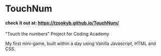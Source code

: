 # TouchNum
#### check it out at: https://tzookyb.github.io/TouchNum/  
"Touch the numbers" Project for Coding Academy

My first mini-game, built within a day using Vanilla Javascript, HTML and CSS.
